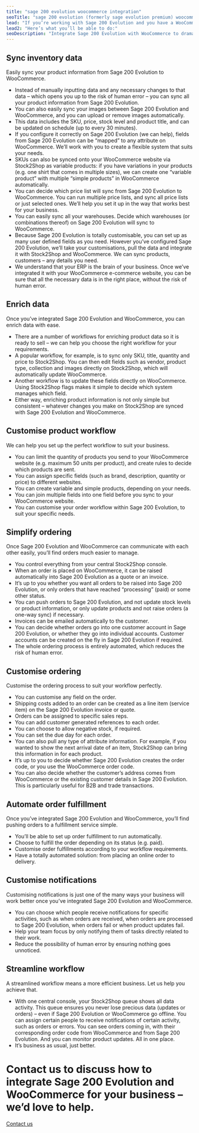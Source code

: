 ```yaml
---
title: "sage 200 evolution woocommerce integration"
seoTitle: "sage 200 evolution (formerly sage evolution premium) woocommerce integration"
lead: "If you’re working with Sage 200 Evolution and you have a WooCommerce website, it’s really important that they can communicate with each other. That’s how Stock2Shop can help. We improve your workflow and efficiency by integrating with Sage 200 Evolution and WooCommerce."
lead2: "Here’s what you’ll be able to do:"
seoDescription: "Integrate Sage 200 Evolution with WooCommerce to dramatically improve your workflow. Sync inventory data, automate orders, streamline workflow and more. Find out how we can tailor a Sage 200 Evolution WooCommerce integration to suit your business."
---
```


Sync inventory data
-------------------

Easily sync your product information from Sage 200 Evolution to WooCommerce.

*   Instead of manually inputting data and any necessary changes to that data – which opens you up to the risk of human error – you can sync all your product information from Sage 200 Evolution.
*   You can also easily sync your images between Sage 200 Evolution and WooCommerce, and you can upload or remove images automatically.
*   This data includes the SKU, price, stock level and product title, and can be updated on schedule (up to every 30 minutes).
*   If you configure it correctly on Sage 200 Evolution (we can help), fields from Sage 200 Evolution can be “mapped” to any attribute on WooCommerce. We’ll work with you to create a flexible system that suits your needs.
*   SKUs can also be synced onto your WooCommerce website via Stock2Shop as variable products: if you have variations in your products (e.g. one shirt that comes in multiple sizes), we can create one “variable product” with multiple “simple products” in WooCommerce automatically.
*   You can decide which price list will sync from Sage 200 Evolution to WooCommerce. You can run multiple price lists, and sync all price lists or just selected ones. We’ll help you set it up in the way that works best for your business.
*   You can easily sync all your warehouses. Decide which warehouses (or combinations thereof) on Sage 200 Evolution will sync to WooCommerce.
*   Because Sage 200 Evolution is totally customisable, you can set up as many user defined fields as you need. However you’ve configured Sage 200 Evolution, we’ll take your customisations, pull the data and integrate it with Stock2Shop and WooCommerce. We can sync products, customers – any details you need.
*   We understand that your ERP is the brain of your business. Once we’ve integrated it with your WooCommerce e-commerce website, you can be sure that all the necessary data is in the right place, without the risk of human error.

Enrich data
-----------

Once you’ve integrated Sage 200 Evolution and WooCommerce, you can enrich data with ease.

*   There are a number of workflows for enriching product data so it is ready to sell – we can help you choose the right workflow for your requirements.
*   A popular workflow, for example, is to sync only SKU, title, quantity and price to Stock2Shop. You can then edit fields such as vendor, product type, collection and images directly on Stock2Shop, which will automatically update WooCommerce.
*   Another workflow is to update these fields directly on WooCommerce. Using Stock2Shop flags makes it simple to decide which system manages which field.
*   Either way, enriching product information is not only simple but consistent – whatever changes you make on Stock2Shop are synced with Sage 200 Evolution and WooCommerce.

Customise product workflow
--------------------------

We can help you set up the perfect workflow to suit your business.

*   You can limit the quantity of products you send to your WooCommerce website (e.g. maximum 50 units per product), and create rules to decide which products are sent.
*   You can assign specific fields (such as brand, description, quantity or price) to different websites.
*   You can create variable and simple products, depending on your needs.
*   You can join multiple fields into one field before you sync to your WooCommerce website.
*   You can customise your order workflow within Sage 200 Evolution, to suit your specific needs.

Simplify ordering
-----------------

Once Sage 200 Evolution and WooCommerce can communicate with each other easily, you’ll find orders much easier to manage.

*   You control everything from your central Stock2Shop console.
*   When an order is placed on WooCommerce, it can be raised automatically into Sage 200 Evolution as a quote or an invoice.
*   It’s up to you whether you want all orders to be raised into Sage 200 Evolution, or only orders that have reached “processing” (paid) or some other status.
*   You can push orders to Sage 200 Evolution, and not update stock levels or product information, or only update products and not raise orders (a one-way sync) if necessary.
*   Invoices can be emailed automatically to the customer.
*   You can decide whether orders go into one customer account in Sage 200 Evolution, or whether they go into individual accounts. Customer accounts can be created on the fly in Sage 200 Evolution if required.
*   The whole ordering process is entirely automated, which reduces the risk of human error.

Customise ordering
------------------

Customise the ordering process to suit your workflow perfectly.

*   You can customise any field on the order.
*   Shipping costs added to an order can be created as a line item (service item) on the Sage 200 Evolution invoice or quote.
*   Orders can be assigned to specific sales reps.
*   You can add customer generated references to each order.
*   You can choose to allow negative stock, if required.
*   You can set the due day for each order.
*   You can also pull any type of attribute information. For example, if you wanted to show the next arrival date of an item, Stock2Shop can bring this information in for each product.
*   It’s up to you to decide whether Sage 200 Evolution creates the order code, or you use the WooCommerce order code.
*   You can also decide whether the customer’s address comes from WooCommerce or the existing customer details in Sage 200 Evolution. This is particularly useful for B2B and trade transactions.

Automate order fulfillment
--------------------------

Once you’ve integrated Sage 200 Evolution and WooCommerce, you’ll find pushing orders to a fulfillment service simple.

*   You’ll be able to set up order fulfillment to run automatically.
*   Choose to fulfill the order depending on its status (e.g. paid).
*   Customise order fulfillments according to your workflow requirements.
*   Have a totally automated solution: from placing an online order to delivery.

Customise notifications
-----------------------

Customising notifications is just one of the many ways your business will work better once you’ve integrated Sage 200 Evolution and WooCommerce.

*   You can choose which people receive notifications for specific activities, such as when orders are received, when orders are processed to Sage 200 Evolution, when orders fail or when product updates fail.
*   Help your team focus by only notifying them of tasks directly related to their work.
*   Reduce the possibility of human error by ensuring nothing goes unnoticed.

Streamline workflow
-------------------

A streamlined workflow means a more efficient business. Let us help you achieve that.

*   With one central console, your Stock2Shop queue shows all data activity. This queue ensures you never lose precious data (updates or orders) – even if Sage 200 Evolution or WooCommerce go offline. You can assign certain people to receive notifications of certain activity, such as orders or errors. You can see orders coming in, with their corresponding order code from WooCommerce and from Sage 200 Evolution. And you can monitor product updates. All in one place.
*   It’s business as usual, just better.

Contact us to discuss how to integrate Sage 200 Evolution and WooCommerce for your business – we’d love to help.
================================================================================================================

[Contact us](/contact-us "Contact Stock2Shop")
